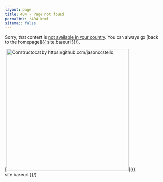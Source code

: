 ```yaml
---
layout: page
title: 404 - Page not found
permalink: /404.html
sitemap: false
---
```


Sorry, that content is [not available in your country](https://m.xkcd.com/1969/). You can always go [back to the homepage]({{ site.baseurl }}/).

[<img src="{{ site.baseurl }}/images/404.jpg" alt="Constructocat by https://github.com/jasoncostello" style="width: 400px;"/>]({{ site.baseurl }}/)
